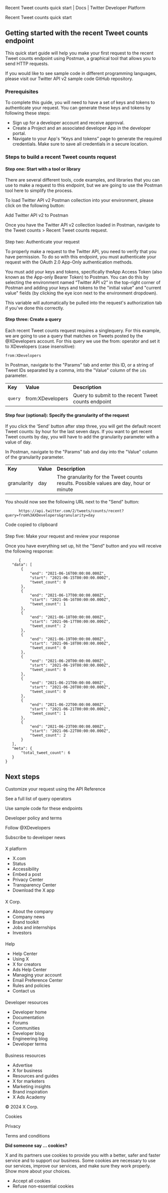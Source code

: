 
Recent Tweet counts quick start | Docs | Twitter Developer Platform 

Recent Tweet counts quick start

Getting started with the recent Tweet counts endpoint
-----------------------------------------------------

This quick start guide will help you make your first request to the recent Tweet counts endpoint using Postman, a graphical tool that allows you to send HTTP requests.

If you would like to see sample code in different programming languages, please visit our Twitter API v2 sample code GitHub repository. 

### Prerequisites

To complete this guide, you will need to have a set of keys and tokens to authenticate your request. You can generate these keys and tokens by following these steps:

* Sign up for a developer account and receive approval.
* Create a Project and an associated developer App in the developer portal.
* Navigate to your App's “Keys and tokens” page to generate the required credentials. Make sure to save all credentials in a secure location.

### Steps to build a recent Tweet counts request

#### Step one: Start with a tool or library

There are several different tools, code examples, and libraries that you can use to make a request to this endpoint, but we are going to use the Postman tool here to simplify the process.

To load Twitter API v2 Postman collection into your environment, please click on the following button:

Add Twitter API v2 to Postman

Once you have the Twitter API v2 collection loaded in Postman, navigate to the Tweet counts > Recent Tweet counts request.

#### 
Step two: Authenticate your request

To properly make a request to the Twitter API, you need to verify that you have permission. To do so with this endpoint, you must authenticate your request with the OAuth 2.0 App-Only authentication methods.

You must add your keys and tokens, specifically theApp Access Token (also known as the App-only Bearer Token) to Postman. You can do this by selecting the environment named “Twitter API v2” in the top-right corner of Postman and adding your keys and tokens to the "initial value" and "current value" fields (by clicking the eye icon next to the environment dropdown).

This variable will automatically be pulled into the request's authorization tab if you've done this correctly.  

#### Step three: Create a query

Each recent Tweet counts request requires a singlequery. For this example, we are going to use a query that matches on Tweets posted by the @XDevelopers account. For this query we use the from: operator and set it to XDevelopers (case insensitive):

`from:XDevelopers`

In Postman, navigate to the "Params" tab and enter this ID, or a string of Tweet IDs separated by a comma, into the "Value" column of the `ids` parameter.

|  |  |  |
| --- | --- | --- |
| **Key** | **Value** | **Description** |
| `query` | from:XDevelopers | Query to submit to the recent Tweet counts endpoint |

#### Step four (optional): Specify the granularity of the request

If you click the ‘Send’ button after step three, you will get the default recent Tweet counts: by hour for the last seven days. If you want to get recent Tweet counts by day, you will have to add the granularity parameter with a value of day.

In Postman, navigate to the "Params" tab and day into the "Value" column of the granularity parameter.

|  |  |  |
| --- | --- | --- |
| **Key** | **Value** | **Description** |
| granularity | day | The granularity for the Tweet counts results. Possible values are day, hour or minute |

You should now see the following URL next to the "Send" button:  

```
      https://api.twitter.com/2/tweets/counts/recent?query=from%3AXDevelopers&granularity=day
```

Code copied to clipboard

#### 
Step five: Make your request and review your response

Once you have everything set up, hit the "Send" button and you will receive the following response:

```
      {
   "data": [
       {
           "end": "2021-06-16T00:00:00.000Z",
           "start": "2021-06-15T00:00:00.000Z",
           "tweet_count": 0
       },
       {
           "end": "2021-06-17T00:00:00.000Z",
           "start": "2021-06-16T00:00:00.000Z",
           "tweet_count": 1
       },
       {
           "end": "2021-06-18T00:00:00.000Z",
           "start": "2021-06-17T00:00:00.000Z",
           "tweet_count": 2
       },
       {
           "end": "2021-06-19T00:00:00.000Z",
           "start": "2021-06-18T00:00:00.000Z",
           "tweet_count": 0
       },
       {
           "end": "2021-06-20T00:00:00.000Z",
           "start": "2021-06-19T00:00:00.000Z",
           "tweet_count": 0
       },
       {
           "end": "2021-06-21T00:00:00.000Z",
           "start": "2021-06-20T00:00:00.000Z",
           "tweet_count": 0
       },
       {
           "end": "2021-06-22T00:00:00.000Z",
           "start": "2021-06-21T00:00:00.000Z",
           "tweet_count": 1
       },
       {
           "end": "2021-06-23T00:00:00.000Z",
           "start": "2021-06-22T00:00:00.000Z",
           "tweet_count": 2
       }
   ],
   "meta": {
       "total_tweet_count": 6
   }
}
```

Next steps
----------

Customize your request using the API Reference

See a full list of query operators

Use sample code for these endpoints

Developer policy and terms

Follow @XDevelopers

Subscribe to developer news

#### 
 X platform

* X.com
* Status
* Accessibility
* Embed a post
* Privacy Center
* Transparency Center
* Download the X app

#### 
 X Corp.

* About the company
* Company news
* Brand toolkit
* Jobs and internships
* Investors

#### 
 Help

* Help Center
* Using X
* X for creators
* Ads Help Center
* Managing your account
* Email Preference Center
* Rules and policies
* Contact us

#### 
 Developer resources

* Developer home
* Documentation
* Forums
* Communities
* Developer blog
* Engineering blog
* Developer terms

#### 
 Business resources

* Advertise
* X for business
* Resources and guides
* X for marketers
* Marketing insights
* Brand inspiration
* X Ads Academy

 © 2024 X Corp.

Cookies

Privacy

Terms and conditions

**Did someone say … cookies?**  

 X and its partners use cookies to provide you with a better, safer and
 faster service and to support our business. Some cookies are necessary to use
 our services, improve our services, and make sure they work properly.
 Show more about your choices.

* Accept all cookies
* Refuse non-essential cookies